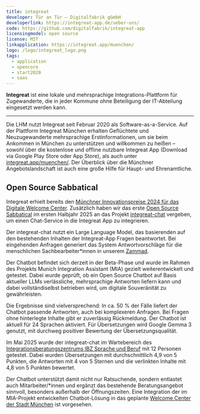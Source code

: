 ```yaml
---
title: integreat
developer: Tür an Tür – Digitalfabrik gGmbH
developerlink: https://integreat-app.de/ueber-uns/
code: https://github.com/digitalfabrik/integreat-app
licensingmodel: open source
license: MIT
linkapplication: https://integreat.app/muenchen/
logo: /logo/integreat_logo.png
tags:
  - application
  - opencore
  - start2020
  - saas
---
```


**Integreat** ist eine lokale und mehrsprachige Integrations-Plattform für Zugewanderte, die in jeder Kommune ohne Beteiligung der IT-Abteilung eingesetzt werden kann.

---

Die LHM nutzt Integreat seit Februar 2020 als Software-as-a-Service.
Auf der Plattform Integreat München erhalten Geflüchtete und Neuzugewanderte mehrsprachige Erstinformationen, um sie beim Ankommen in München zu unterstützen und willkommen zu heißen – sowohl über die kostenlose und offline nutzbare Integreat App (Download via Google Play Store oder App Store), als auch unter [integreat.app/muenchen/](https://integreat.app/muenchen/).
Der Überblick über die Münchner Angebotslandschaft ist auch eine große Hilfe für Haupt- und Ehrenamtliche.

## Open Source Sabbatical

Integreat erhielt bereits den [Münchner Innovationspreise 2024 für das Digitale Welcome Center](https://stadt.muenchen.de/news/innovationspreis-muenchen2024.html#id2).
Zusätzlich haben wir das erste [Open Source Sabbatical](../sabbatical) im ersten Halbjahr 2025 an das Projekt [integreat-chat](https://github.com/digitalfabrik/integreat-chat) vergeben, um einen Chat-Service in die Integreat App zu integrieren.

Der integreat-chat nutzt ein Large Language Model, das basierenden auf den bestehenden Inhalten der Integreat-App Fragen beantwortet.
Bei eingehenden Anfragen generiert das System Antwortvorschläge für die menschlichen Sachbearbeiter*innen in unserem [Zammad](zammad).
 
Der Chatbot befindet sich derzeit in der Beta-Phase und wurde im Rahmen des Projekts Munich Integration Assistant (MIA) gezielt weiterentwickelt und getestet. Dabei wurde geprüft, ob ein Open Source Chatbot auf Basis aktueller LLMs verlässliche, mehrsprachige Antworten liefern kann und dabei vollständiselbst betrieben wird, um digitale Souveränität zu gewährleisten.

Die Ergebnisse sind vielversprechend: In ca. 50 % der Fälle liefert der Chatbot passende Antworten, auch bei komplexeren Anfragen. Bei Fragen ohne hinterlegte Inhalte gibt er zuverlässig Rückmeldung. Der Chatbot ist aktuell für 24 Sprachen aktiviert. Für Übersetzungen wird Google Gemma 3 genutzt, mit durchweg positiver Bewertung der Übersetzungsqualität.

Im Mai 2025 wurde der integreat-chat im Wartebereich des  [Integrationsberatungszentrums IBZ Sprache und Beruf](https://stadt.muenchen.de/service/info/abteilung-migration-integration-teilhabe/10320352/) mit 12 Personen getestet. Dabei wurden Übersetzungen mit durchschnittlich 4,9 von 5 Punkten, die Antworten mit 4 von 5 Sternen und die verlinkten Inhalte mit 4,8 von 5 Punkten bewertet.

Der Chatbot unterstützt damit nicht nur Ratsuchende, sondern entlastet auch Mitarbeiter/*innen und ergänzt das bestehende Beratungsangebot sinnvoll, besonders außerhalb der Öffnungszeiten. Eine Integration der im MIA-Projekt entwickelten Chatbot-Lösung in das geplante [Welcome Center der Stadt München](https://stadt.muenchen.de/news/welcome-center.html) ist vorgesehen.